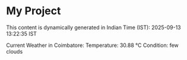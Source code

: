# My Project

This content is dynamically generated in Indian Time (IST): 2025-09-13 13:22:35 IST


Current Weather in Coimbatore:
Temperature: 30.88 °C
Condition: few clouds

